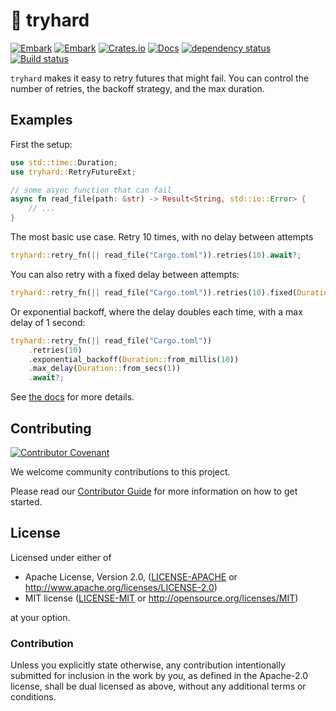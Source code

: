 # 💫 tryhard

[![Embark](https://img.shields.io/badge/embark-open%20source-blueviolet.svg)](https://embark.dev)
[![Embark](https://img.shields.io/badge/discord-ark-%237289da.svg?logo=discord)](https://discord.gg/dAuKfZS)
[![Crates.io](https://img.shields.io/crates/v/tryhard.svg)](https://crates.io/crates/tryhard)
[![Docs](https://docs.rs/tryhard/badge.svg)](https://docs.rs/tryhard)
[![dependency status](https://deps.rs/repo/github/EmbarkStudios/tryhard/status.svg)](https://deps.rs/repo/github/EmbarkStudios/tryhard)
[![Build status](https://github.com/EmbarkStudios/tryhard/workflows/CI/badge.svg)](https://github.com/EmbarkStudios/tryhard/actions)

`tryhard` makes it easy to retry futures that might fail. You can control the number of retries, the backoff strategy, and the max duration.

## Examples

First the setup:

```rust
use std::time::Duration;
use tryhard::RetryFutureExt;

// some async function that can fail
async fn read_file(path: &str) -> Result<String, std::io::Error> {
    // ...
}
```

The most basic use case. Retry 10 times, with no delay between attempts

```rust
tryhard::retry_fn(|| read_file("Cargo.toml")).retries(10).await?;
```

You can also retry with a fixed delay between attempts:

```rust
tryhard::retry_fn(|| read_file("Cargo.toml")).retries(10).fixed(Duration::from_millis(100)).await?;
```

Or exponential backoff, where the delay doubles each time, with a max delay of 1 second:

```rust
tryhard::retry_fn(|| read_file("Cargo.toml"))
    .retries(10)
    .exponential_backoff(Duration::from_millis(10))
    .max_delay(Duration::from_secs(1))
    .await?;
```

See [the docs](https://docs.rs/tryhard) for more details.

## Contributing

[![Contributor Covenant](https://img.shields.io/badge/contributor%20covenant-v1.4-ff69b4.svg)](../CODE_OF_CONDUCT.md)

We welcome community contributions to this project.

Please read our [Contributor Guide](CONTRIBUTING.md) for more information on how to get started.

## License

Licensed under either of

* Apache License, Version 2.0, ([LICENSE-APACHE](LICENSE-APACHE) or http://www.apache.org/licenses/LICENSE-2.0)
* MIT license ([LICENSE-MIT](LICENSE-MIT) or http://opensource.org/licenses/MIT)

at your option.

### Contribution

Unless you explicitly state otherwise, any contribution intentionally submitted for inclusion in the work by you, as defined in the Apache-2.0 license, shall be dual licensed as above, without any additional terms or conditions.
